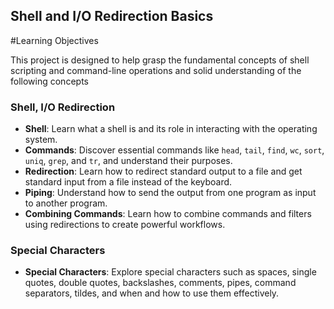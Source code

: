 Shell and I/O Redirection Basics
------------------------------------
#Learning Objectives

This project is designed to help grasp the fundamental concepts of shell scripting and command-line operations and solid understanding of the following concepts

### Shell, I/O Redirection
- **Shell**: Learn what a shell is and its role in interacting with the operating system.
- **Commands**: Discover essential commands like `head`, `tail`, `find`, `wc`, `sort`, `uniq`, `grep`, and `tr`, and understand their purposes.
- **Redirection**: Learn how to redirect standard output to a file and get standard input from a file instead of the keyboard.
- **Piping**: Understand how to send the output from one program as input to another program.
- **Combining Commands**: Learn how to combine commands and filters using redirections to create powerful workflows.

### Special Characters
- **Special Characters**: Explore special characters such as spaces, single quotes, double quotes, backslashes, comments, pipes, command separators, tildes, and when and how to use them effectively.
